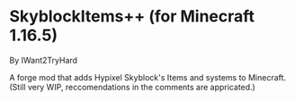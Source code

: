 # SkyblockItems++ (for Minecraft 1.16.5)

By IWant2TryHard

A forge mod that adds Hypixel Skyblock's Items and systems to Minecraft.
(Still very WIP, reccomendations in the comments are appricated.)
